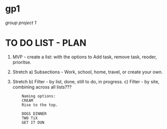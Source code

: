# gp1
_group project 1_

# TO DO LIST - PLAN

1) MVP - create a list: with the options to Add task, remove task, reoder, prioritse.

2) Stretch a) Subsections - Work, school, home, travel, or create your own.

3) Stretch b) Filter - by list, done, still to do, in progress. 
           c) Filter - by site, combining across all lists???
           
           Naming options:
           CREAM
           Rise to the top.
           
           DOGS DINNER
           TWO TiX
           GET IT DUN
           
